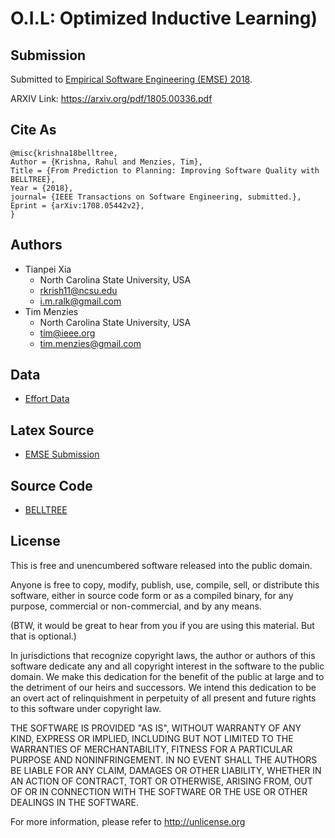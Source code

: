 # O.I.L: **Optimized Inductive Learning)**


## Submission 

Submitted to [Empirical Software Engineering (EMSE) 2018](https://link.springer.com/journal/10664). 

ARXIV Link: https://arxiv.org/pdf/1805.00336.pdf

## Cite As

```
@misc{krishna18belltree,
Author = {Krishna, Rahul and Menzies, Tim},
Title = {From Prediction to Planning: Improving Software Quality with BELLTREE},
Year = {2018},
journal= {IEEE Transactions on Software Engineering, submitted.},
Eprint = {arXiv:1708.05442v2},
}
```

## Authors

+ Tianpei Xia
  + North Carolina State University, USA
  + rkrish11@ncsu.edu  
  + i.m.ralk@gmail.com
+ Tim Menzies
  + North Carolina State University, USA
  + tim@ieee.org  
  + tim.menzies@gmail.com

## Data

+ [Effort Data](https://github.com/ai-se/magic101/tree/hpc/data)

## Latex Source

+ [EMSE Submission](/docs/1708.05442/)

## Source Code

+ [BELLTREE](/src/)

## License

This is free and unencumbered software released into the public domain.

Anyone is free to copy, modify, publish, use, compile, sell, or distribute this software, either in source code form or as a compiled binary, for any purpose, commercial or non-commercial, and by any means.

(BTW, it would be great to hear from you if you are using this material. But that is optional.)

In jurisdictions that recognize copyright laws, the author or authors of this software dedicate any and all copyright interest in the software to the public domain. We make this dedication for the benefit of the public at large and to the detriment of our heirs and successors. We intend this dedication to be an overt act of relinquishment in perpetuity of all present and future rights to this software under copyright law.

THE SOFTWARE IS PROVIDED "AS IS", WITHOUT WARRANTY OF ANY KIND, EXPRESS OR IMPLIED, INCLUDING BUT NOT LIMITED TO THE WARRANTIES OF MERCHANTABILITY, FITNESS FOR A PARTICULAR PURPOSE AND NONINFRINGEMENT. IN NO EVENT SHALL THE AUTHORS BE LIABLE FOR ANY CLAIM, DAMAGES OR OTHER LIABILITY, WHETHER IN AN ACTION OF CONTRACT, TORT OR OTHERWISE, ARISING FROM, OUT OF OR IN CONNECTION WITH THE SOFTWARE OR THE USE OR OTHER DEALINGS IN THE SOFTWARE.

For more information, please refer to http://unlicense.org
